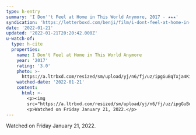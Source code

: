 ```yaml
---
type: h-entry
summary: 'I Don''t Feel at Home in This World Anymore, 2017 - ★★★'
syndication: 'https://letterboxd.com/benji/film/i-dont-feel-at-home-in-this-world-anymore/'
date: '2022-01-21'
updated: '2022-01-21T20:20:42.000Z'
u-watch-of:
  type: h-cite
  properties:
    name: I Don't Feel at Home in This World Anymore
    year: '2017'
    rating: '3.0'
    photo: >-
      https://a.ltrbxd.com/resized/sm/upload/yj/n6/fj/uz/ipgGuBqTxja4KiSwiBn3pMRvV2a-0-500-0-750-crop.jpg?k=5e7f4595d3
    watched-date: '2022-01-21'
    content:
      html: >-
        <p><img
        src="https://a.ltrbxd.com/resized/sm/upload/yj/n6/fj/uz/ipgGuBqTxja4KiSwiBn3pMRvV2a-0-500-0-750-crop.jpg?k=5e7f4595d3"/></p>
        <p>Watched on Friday January 21, 2022.</p>
---
```

Watched on Friday January 21, 2022.
